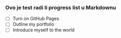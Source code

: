 ### Ovo je test radi li progress list u Markdownu

- [ ] Turn on GitHub Pages
- [ ] Outline my portfolio
- [ ] Introduce myself to the world
